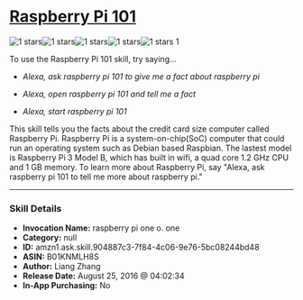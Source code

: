 # [Raspberry Pi 101](http://alexa.amazon.com/#skills/amzn1.ask.skill.904887c3-7f84-4c06-9e76-5bc08244bd48)
![1 stars](../../images/ic_star_black_18dp_1x.png)![1 stars](../../images/ic_star_border_black_18dp_1x.png)![1 stars](../../images/ic_star_border_black_18dp_1x.png)![1 stars](../../images/ic_star_border_black_18dp_1x.png)![1 stars](../../images/ic_star_border_black_18dp_1x.png) 1

To use the Raspberry Pi 101 skill, try saying...

* *Alexa, ask raspberry pi 101 to give me a fact about raspberry pi*

* *Alexa, open raspberry pi 101 and tell me a fact*

* *Alexa, start raspberry pi 101*

This skill tells you the facts about the credit card size computer called Raspberry Pi. Raspberry Pi is a system-on-chip(SoC) computer that could run an operating system such as Debian based  Raspbian. The lastest model is Raspberry Pi 3 Model B, which has built in wifi, a quad core 1.2 GHz CPU and 1 GB memory. To learn more about Raspberry Pi, say "Alexa, ask raspberry pi 101 to tell me more about raspberry pi."

***

### Skill Details

* **Invocation Name:** raspberry pi one o. one
* **Category:** null
* **ID:** amzn1.ask.skill.904887c3-7f84-4c06-9e76-5bc08244bd48
* **ASIN:** B01KNMLH8S
* **Author:** Liang Zhang
* **Release Date:** August 25, 2016 @ 04:02:34
* **In-App Purchasing:** No
